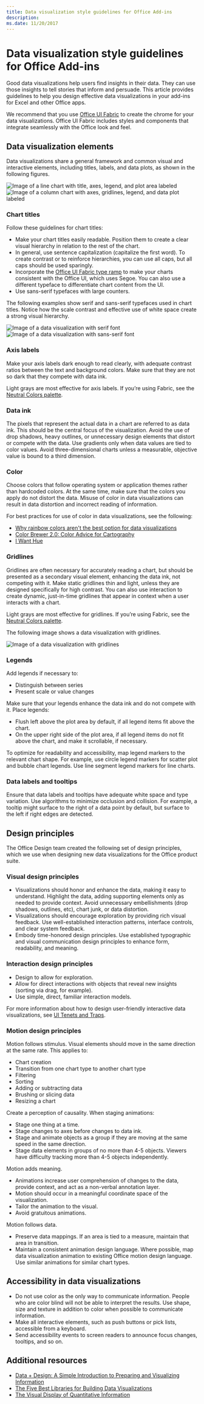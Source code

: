 ```yaml
---
title: Data visualization style guidelines for Office Add-ins
description: 
ms.date: 11/20/2017 
---
```




# Data visualization style guidelines for Office Add-ins

Good data visualizations help users find insights in their data. They can use those insights to tell stories that inform and persuade. This article provides guidelines to help you design effective data visualizations in your add-ins for Excel and other Office apps.

We recommend that you use [Office UI Fabric](http://dev.office.com/fabric) to create the chrome for your data visualizations. Office UI Fabric includes styles and components that integrate seamlessly with the Office look and feel. 

<!--The following figure shows a data visualization in an add-in that uses Fabric.

![Image of a data visualization with Fabric elements applied**](../images/fabric-data-visualization.png) 

-->

## Data visualization elements

Data visualizations share a general framework and common visual and interactive elements, including titles, labels, and data plots, as shown in the following figures.

![Image of a line chart with title, axes, legend, and plot area labeled](../images/data-visualization-line-chart.png)
![Image of a column chart with axes, gridlines, legend, and data plot labeled](../images/data-visualization-column-chart.png)

### Chart titles

Follow these guidelines for chart titles:

- Make your chart titles easily readable. Position them to create a clear visual hierarchy in relation to the rest of the chart.
- In general, use sentence capitalization (capitalize the first word). To create contrast or to reinforce hierarchies, you can use all caps, but all caps should be used sparingly.
- Incorporate the [Office UI Fabric type ramp](http://dev.office.com/fabric#/styles/typography) to make your charts consistent with the Office UI, which uses Segoe. You can also use a different typeface to differentiate chart content from the UI.
- Use sans-serif typefaces with large counters.

The following examples show serif and sans-serif typefaces used in chart titles. Notice how the scale contrast and effective use of white space create a strong visual hierarchy.

![Image of a data visualization with serif font](../images/data-visualization-serif.png)
![Image of a data visualization with sans-serif font](../images/data-visualization-sans-serif.png)

### Axis labels

Make your axis labels dark enough to read clearly, with adequate contrast ratios between the text and background colors. Make sure that they are not so dark that they compete with data ink.

Light grays are most effective for axis labels. If you’re using Fabric, see the [Neutral Colors palette](http://dev.office.com/fabric#/styles/colors).

### Data ink

The pixels that represent the actual data in a chart are referred to as data ink. This should be the central focus of the visualization. Avoid the use of drop shadows, heavy outlines, or unnecessary design elements that distort or compete with the data. Use gradients only when data values are tied to color values. Avoid three-dimensional charts unless a measurable, objective value is bound to a third dimension.

### Color

Choose colors that follow operating system or application themes rather than hardcoded colors. At the same time, make sure that the colors you apply do not distort the data. Misuse of color in data visualizations can result in data distortion and incorrect reading of information.

For best practices for use of color in data visualizations, see the following:


- [Why rainbow colors aren't the best option for data visualizations](http://www.poynter.org/2013/why-rainbow-colors-arent-always-the-best-options-for-data-visualizations/224413/)
- [Color Brewer 2.0: Color Advice for Cartography](http://colorbrewer2.org/)
- [I Want Hue](http://tools.medialab.sciences-po.fr/iwanthue/)

### Gridlines

Gridlines are often necessary for accurately reading a chart, but should be presented as a secondary visual element, enhancing the data ink, not competing with it. Make static gridlines thin and light, unless they are designed specifically for high contrast. You can also use interaction to create dynamic, just-in-time gridlines that appear in context when a user interacts with a chart.

Light grays are most effective for gridlines. If you’re using Fabric, see the [Neutral Colors palette](http://dev.office.com/fabric#/styles/colors).

The following image shows a data visualization with gridlines.

![Image of a data visualization with gridlines](../images/data-visualization-gridlines.png)

### Legends

Add legends if necessary to:

- Distinguish between series
- Present scale or value changes

Make sure that your legends enhance the data ink and do not compete with it. Place legends:


- Flush left above the plot area by default, if all legend items fit above the chart.
- On the upper right side of the plot area, if all legend items do not fit above the chart, and make it scrollable, if necessary.

To optimize for readability and accessibility, map legend markers to the relevant chart shape. For example, use circle legend markers for scatter plot and bubble chart legends. Use line segment legend markers for line charts.

### Data labels and tooltips

Ensure that data labels and tooltips have adequate white space and type variation. Use algorithms to minimize occlusion and collision. For example, a tooltip might surface to the right of a data point by default, but surface to the left if right edges are detected.

## Design principles

The Office Design team created the following set of design principles, which we use when designing new data visualizations for the Office product suite.

### Visual design principles

- Visualizations should honor and enhance the data, making it easy to understand. Highlight the data, adding supporting elements only as needed to provide context. Avoid unnecessary embellishments (drop shadows, outlines, etc), chart junk, or data distortion.
- Visualizations should encourage exploration by providing rich visual feedback. Use well-established interaction patterns, interface controls, and clear system feedback.
- Embody time-honored design principles. Use established typographic and visual communication design principles to enhance form, readability, and meaning.

### Interaction design principles

- Design to allow for exploration.
- Allow for direct interactions with objects that reveal new insights (sorting via drag, for example).
- Use simple, direct, familiar interaction models.

For more information about how to design user-friendly interactive data visualizations, see [UI Tenets and Traps](http://uitraps.com/).

### Motion design principles

Motion follows stimulus. Visual elements should move in the same direction at the same rate. This applies to:

- Chart creation
- Transition from one chart type to another chart type
- Filtering
- Sorting
- Adding or subtracting data
- Brushing or slicing data
- Resizing a chart

Create a perception of causality. When staging animations:

- Stage one thing at a time. 
- Stage changes to axes before changes to data ink.
- Stage and animate objects as a group if they are moving at the same speed in the same direction.
- Stage data elements in groups of no more than 4-5 objects. Viewers have difficulty tracking more than 4-5 objects independently.

Motion adds meaning.

- Animations increase user comprehension of changes to the data, provide context, and act as a non-verbal annotation layer.
- Motion should occur in a meaningful coordinate space of the visualization.
- Tailor the animation to the visual. 
- Avoid gratuitous animations.

Motion follows data.

- Preserve data mappings. If an area is tied to a measure, maintain that area in transition.
- Maintain a consistent animation design language. Where possible, map data visualization animation to existing Office motion design language. Use similar animations for similar chart types.

## Accessibility in data visualizations

- Do not use color as the only way to communicate information. People who are color blind will not be able to interpret the results. Use shape, size and texture in addition to color when possible to communicate information.
- Make all interactive elements, such as push buttons or pick lists, accessible from a keyboard.
- Send accessibility events to screen readers to announce focus changes, tooltips, and so on.

## Additional resources 

- [Data + Design: A Simple Introduction to Preparing and Visualizing Information](https://infoactive.co/data-design)
- [The Five Best Libraries for Building Data Visualizations](http://www.fastcompany.com/3029760/the-five-best-libraries-for-building-data-vizualizations)
- [The Visual Display of Quantitative Information](https://www.edwardtufte.com/tufte/books_vdqi)
